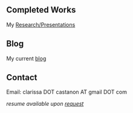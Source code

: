 ## Completed Works

My [Research/Presentations](./completed-works/index.md)

## Blog

My current [blog](./blog/index.md)

## Contact

Email: clarissa DOT castanon AT gmail DOT com

*resume available upon [request](mailto:clarissa.castanon@gmail.com?subject=[castanon.io]%20Resume%20Request)*
